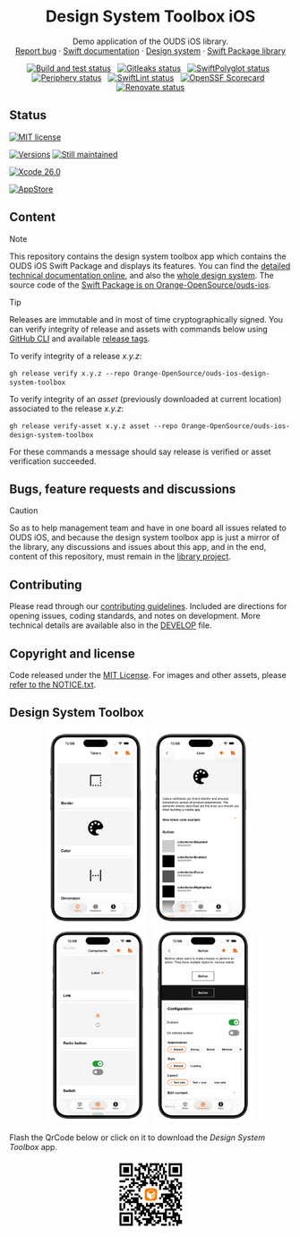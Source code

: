 <h1 align="center">Design System Toolbox iOS</h1>

<p align="center">
  Demo application of the OUDS iOS library.
  <br>
  <a href="https://github.com/Orange-OpenSource/ouds-ios/issues/new?template=bug_report.yml" title="Open an issue on GitHub">Report bug</a>
  ·
  <a href="https://ios.unified-design-system.orange.com/" title="Swift library technical documentation on GitHub Pages">Swift documentation</a>
  ·
  <a href="https://unified-design-system.orange.com/" title="Design system global website">Design system</a>
  ·  
  <a href="https://github.com/Orange-OpenSource/ouds-ios/" title="OUDS iOS library">Swift Package library</a>
</p>

<p align="center">
<a href="https://github.com/Orange-OpenSource/ouds-ios-design-system-toolbox/actions/workflows/build-and-test.yml" title="Build and test status"><img src="https://github.com/Orange-OpenSource/ouds-ios-design-system-toolbox/actions/workflows/build-and-test.yml/badge.svg" alt="Build and test status"></a>
&nbsp;
<a href="https://github.com/Orange-OpenSource/ouds-ios-design-system-toolbox/actions/workflows/gitleaks.yml" title="Gitleaks status"><img src="https://github.com/Orange-OpenSource/ouds-ios-design-system-toolbox/actions/workflows/gitleaks.yml/badge.svg" alt="Gitleaks status"></a>
&nbsp;
<a href="https://github.com/Orange-OpenSource/ouds-ios-design-system-toolbox/actions/workflows/swiftpolyglot.yml" title="SwiftPolyglot status"><img src="https://github.com/Orange-OpenSource/ouds-ios-design-system-toolbox/actions/workflows/swiftpolyglot.yml/badge.svg" alt="SwiftPolyglot status"></a>
&nbsp;
<a href="https://github.com/Orange-OpenSource/ouds-ios-design-system-toolbox/actions/workflows/periphery.yml" title="Periphery status"><img src="https://github.com/Orange-OpenSource/ouds-ios-design-system-toolbox/actions/workflows/periphery.yml/badge.svg" alt="Periphery status"></a>
&nbsp;
<a href="https://github.com/Orange-OpenSource/ouds-ios-design-system-toolbox/actions/workflows/swiftlint.yml" title="SwiftLint status"><img src="https://github.com/Orange-OpenSource/ouds-ios-design-system-toolbox/actions/workflows/swiftlint.yml/badge.svg" alt="SwiftLint status"></a>
&nbsp;
<a href="https://scorecard.dev/viewer/?uri=github.com/Orange-OpenSource/ouds-ios-design-system-toolbox" title="OpenSSF Scorecard"><img src="https://api.scorecard.dev/projects/github.com/Orange-OpenSource/ouds-ios-design-system-toolbox/badge" alt="OpenSSF Scorecard"></a>  
&nbsp;
<a href="https://renovatebot.com" title="Renovate status"><img src="https://img.shields.io/badge/renovate-enabled-brightgreen.svg" alt="Renovate status"></a>
</p>

## Status

[![MIT license](https://img.shields.io/github/license/Orange-OpenSource/ouds-ios-design-system-toolbox?style=for-the-badge)](https://github.com/Orange-OpenSource/ouds-ios-design-system-toolbox/blob/main/LICENSE)

[![Versions](https://img.shields.io/github/v/release/Orange-OpenSource/ouds-ios-design-system-toolbox?label=Last%20version&style=for-the-badge)](https://github.com/Orange-OpenSource/ouds-ios-design-system-toolbox/releases)
[![Still maintained](https://img.shields.io/maintenance/yes/2025?style=for-the-badge)](https://github.com/Orange-OpenSource/ouds-ios-design-system-toolbox/issues?q=is%3Aissue+is%3Aclosed)

[![Xcode 26.0](https://img.shields.io/badge/Xcode-26.0-blue?style=for-the-badge)](https://developer.apple.com/documentation/xcode-release-notes/xcode-26-release-notes)

[![AppStore](https://img.shields.io/itunes/v/6743708286?style=for-the-badge&label=AppStore)](https://apps.apple.com/fr/app/design-system-toolbox/id6743708286)

## Content

> [!NOTE]
> This repository contains the design system toolbox app which contains the OUDS iOS Swift Package and displays its features.
> You can find the [detailed technical documentation online](https://ios.unified-design-system.orange.com), 
> and also the [whole design system](https://unified-design-system.orange.com/).
> The source code of the [Swift Package is on Orange-OpenSource/ouds-ios](https://github.com/Orange-OpenSource/ouds-ios).

> [!TIP]
> Releases are immutable and in most of time cryptographically signed.
> You can verify integrity of release and assets with commands below
> using [GitHub CLI](https://cli.github.com/) 
> and available [release tags](https://github.com/Orange-OpenSource/ouds-ios-design-system-toolbox/releases).

To verify integrity of a release *x.y.z*:
```shell
gh release verify x.y.z --repo Orange-OpenSource/ouds-ios-design-system-toolbox
```

To verify integrity of an *asset* (previously downloaded at current location) associated to the release *x.y.z*:
```shell
gh release verify-asset x.y.z asset --repo Orange-OpenSource/ouds-ios-design-system-toolbox
```

For these commands a message should say release is verified or asset verification succeeded.

## Bugs, feature requests and discussions

> [!CAUTION]
> So as to help management team and have in one board all issues related to OUDS iOS, 
> and because the design system toolbox app is just a mirror of the library, 
> any discussions and issues about this app, and in the end, content of this repository, 
> must remain in the [library project](https://github.com/Orange-OpenSource/ouds-ios).

## Contributing

Please read through our [contributing guidelines](https://github.com/Orange-OpenSource/ouds-ios-design-system-toolbox/blob/main/.github/CONTRIBUTING.md). Included are directions for opening issues, coding standards, and notes on development. More technical details are available also in the [DEVELOP](https://github.com/Orange-OpenSource/ouds-ios-design-system-toolbox/blob/main/.github/DEVELOP.md) file.

## Copyright and license

Code released under the [MIT License](https://github.com/Orange-OpenSource/ouds-ios-design-system-toolbox/blob/main/LICENSE).
For images and other assets, please [refer to the NOTICE.txt](https://github.com/Orange-OpenSource/ouds-ios-design-system-toolbox/blob/ain/NOTICE.txt).

## Design System Toolbox

<!-- Mockups designed thanks to https://mockuphone.com/model/iphone-15-pro-max/ -->

<p align="center">
<img src="./docs_release/images/Tokens list - en - light-portrait.png" alt="List of tokens on iPhone 15 Pro Max (engligh, light mode, portrait)"  height="350" />
&nbsp;
<img src="./docs_release/images/Colors - en - light-portrait.png" alt="List of colors on iPhone 15 Pro Max (engligh, light mode, portrait)"  height="350" />
&nbsp;
<img src="./docs_release/images/Components list - en - light-portrait.png" alt="List of components on iPhone 15 Pro Max (engligh, light mode, portrait)"  height="350" />
&nbsp;
<img src="./docs_release/images/Button - en - light-portrait.png" alt="Button component on iPhone 15 Pro Max (engligh, light mode, portrait)"  height="350" />
</p>

Flash the QrCode below or click on it to download the *Design System Toolbox* app.

<p align="center">
<a href="https://web.unified-design-system.orange.com/docs/0.5/examples/download-app/" title="Orange Unified Desin Sysem Design System Toolbox page"><img src="./docs_release/images/design-toolbox-download-page-qrcode.png" alt="QrCode redirecting to Orange Unified Desin Sysem Design System Toolbox page" width="125" height="125"></a>
</p>
